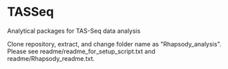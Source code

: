 # TASSeq
Analytical packages for TAS-Seq data analysis

Clone repository, extract, and change folder name as "Rhapsody_analysis".
Please see readme/readme_for_setup_script.txt and readme/Rhapsody_readme.txt.
